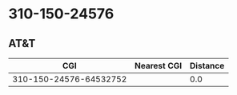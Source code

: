 # 310-150-24576
## AT&T


| CGI | Nearest CGI | Distance |
|-----|-------------|----------|
| 310-150-24576-64532752 |  | 0.0 |
